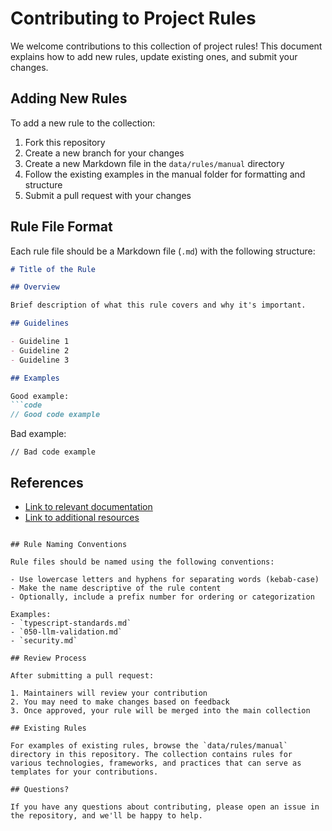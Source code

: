 # Contributing to Project Rules

We welcome contributions to this collection of project rules! This document explains how to add new rules, update existing ones, and submit your changes.

## Adding New Rules

To add a new rule to the collection:

1. Fork this repository
2. Create a new branch for your changes
3. Create a new Markdown file in the `data/rules/manual` directory
4. Follow the existing examples in the manual folder for formatting and structure
5. Submit a pull request with your changes

## Rule File Format

Each rule file should be a Markdown file (`.md`) with the following structure:

```markdown
# Title of the Rule

## Overview

Brief description of what this rule covers and why it's important.

## Guidelines

- Guideline 1
- Guideline 2
- Guideline 3

## Examples

Good example:
```code
// Good code example
```

Bad example:
```code
// Bad code example
```

## References

- [Link to relevant documentation](https://example.com)
- [Link to additional resources](https://example.com)
```

## Rule Naming Conventions

Rule files should be named using the following conventions:

- Use lowercase letters and hyphens for separating words (kebab-case)
- Make the name descriptive of the rule content
- Optionally, include a prefix number for ordering or categorization

Examples:
- `typescript-standards.md`
- `050-llm-validation.md`
- `security.md`

## Review Process

After submitting a pull request:

1. Maintainers will review your contribution
2. You may need to make changes based on feedback
3. Once approved, your rule will be merged into the main collection

## Existing Rules

For examples of existing rules, browse the `data/rules/manual` directory in this repository. The collection contains rules for various technologies, frameworks, and practices that can serve as templates for your contributions.

## Questions?

If you have any questions about contributing, please open an issue in the repository, and we'll be happy to help.